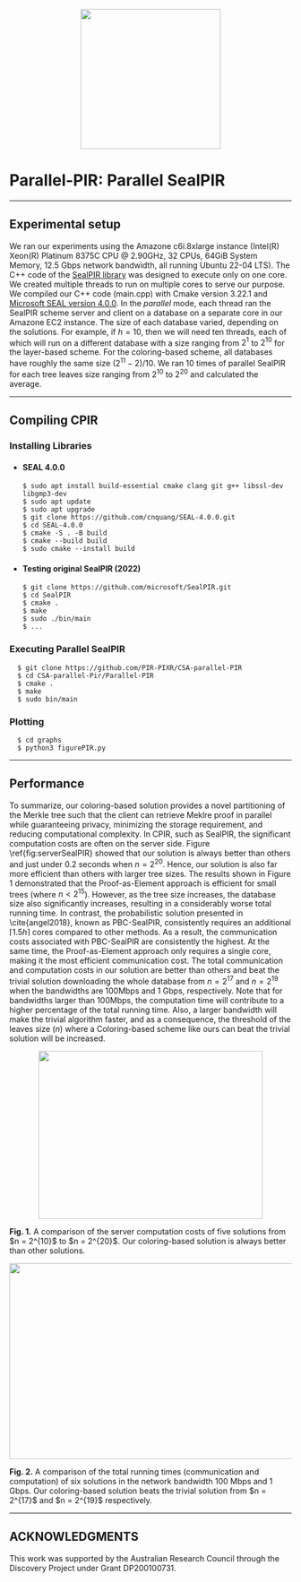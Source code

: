<p align="center">
  <img width="250" height="250" src="https://github.com/cnquang/testPIR/assets/87842051/fba201f1-3818-4e0b-b0a9-cca7ffd4b74c">
</p>

# Parallel-PIR: Parallel SealPIR

---
## Experimental setup
We ran our experiments using the Amazone c6i.8xlarge instance (Intel(R) Xeon(R) Platinum 8375C CPU @ 2.90GHz, 32 CPUs, 64GiB System Memory, 12.5 Gbps network bandwidth, all running Ubuntu 22-04 LTS). The C++ code of the [SealPIR library](https://github.com/microsoft/SealPIR) was designed to execute only on one core. We created multiple threads to run on multiple cores to serve our purpose. We compiled our C++ code (main.cpp) with Cmake version 3.22.1 and [Microsoft SEAL version 4.0.0](https://github.com/cnquang/SEAL-4.0.0). In the *parallel* mode, each thread ran the SealPIR scheme server and client on a database on a separate core in our Amazone EC2 instance. The size of each database varied, depending on the solutions. For example, if $h = 10$, then we will need ten threads, each of which will run on a different database with a size ranging from $2^{1}$ to $2^{10}$ for the layer-based scheme. For the coloring-based scheme, all databases have roughly the same size $({2^{11} - 2})/10$. We ran 10 times of parallel SealPIR for each tree leaves size ranging from $2^{10}$ to $2^{20}$ and calculated the average.

---
## Compiling CPIR
### Installing Libraries

- #### SEAL 4.0.0
      $ sudo apt install build-essential cmake clang git g++ libssl-dev libgmp3-dev
      $ sudo apt update
      $ sudo apt upgrade
      $ git clone https://github.com/cnquang/SEAL-4.0.0.git
      $ cd SEAL-4.0.0
      $ cmake -S . -B build
      $ cmake --build build
      $ sudo cmake --install build
- #### Testing original SealPIR (2022)
      $ git clone https://github.com/microsoft/SealPIR.git
      $ cd SealPIR
      $ cmake .
      $ make
      $ sudo ./bin/main
      $ ...

### Executing Parallel SealPIR
      $ git clone https://github.com/PIR-PIXR/CSA-parallel-PIR
      $ cd CSA-parallel-Pir/Parallel-PIR
      $ cmake .
      $ make
      $ sudo bin/main
### Plotting
      $ cd graphs
      $ python3 figurePIR.py
---
## Performance
To summarize, our coloring-based solution provides a novel partitioning of the Merkle tree such that the client can retrieve Meklre proof in parallel while guaranteeing privacy, minimizing the storage requirement, and reducing computational complexity. In CPIR, such as SealPIR, the significant computation costs are often on the server side. Figure \ref{fig:serverSealPIR} showed that our solution is always better than others and just under 0.2 seconds when $n = 2^{20}$. Hence, our solution is also far more efficient than others with larger tree sizes. The results shown in Figure 1 demonstrated that the Proof-as-Element approach is efficient for small trees (where $n < 2^{15}$). However, as the tree size increases, the database size also significantly increases, resulting in a considerably worse total running time.
In contrast, the probabilistic solution presented in \cite{angel2018}, known as PBC-SealPIR, consistently requires an additional $\lceil 1.5h \rceil$ cores compared to other methods. As a result, the communication costs associated with PBC-SealPIR are consistently the highest. At the same time, the Proof-as-Element approach only requires a single core, making it the most efficient communication cost. The total communication and computation costs in our solution are better than others and beat the trivial solution downloading the whole database from $n = 2^{17}$ and $n = 2^{19}$ when the bandwidths are 100Mbps and 1 Gbps, respectively. Note that for bandwidths larger than 100Mbps, the computation time will contribute to a higher percentage of the total running time. Also, a larger bandwidth will make the trivial algorithm faster, and as a consequence, the threshold of the leaves size $(n)$ where a Coloring-based scheme like ours can beat the trivial solution will be increased. 

<p align="center">
  <img width="400" height="300" src="https://github.com/cnquang/testCSA/assets/87842051/24111ba5-e493-49a4-ab65-cec3c02c2ca7">
</p>
<strong> Fig. 1.</strong> A comparison of the server computation costs of five solutions from $n = 2^{10}$ to $n = 2^{20}$. Our coloring-based solution is always better than other solutions.

<p align="center">
  <img width="800" height="350" src="https://github.com/cnquang/testCSA/assets/87842051/276bd6fb-7954-4baf-9c78-0cd9de97d11f"> 
</p>
<strong> Fig. 2.</strong> A comparison of the total running times (communication and computation) of six solutions in the network bandwidth 100 Mbps and 1 Gbps. Our coloring-based solution beats the trivial solution from $n = 2^{17}$ and $n = 2^{19}$ respectively.

---
## ACKNOWLEDGMENTS
This work was supported by the Australian Research Council through the Discovery Project under Grant DP200100731.
